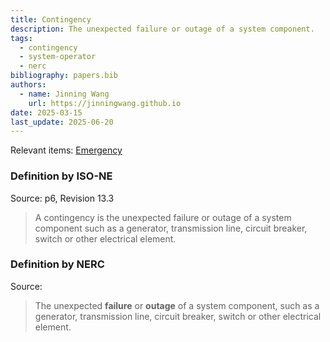 ```yaml
---
title: Contingency
description: The unexpected failure or outage of a system component.
tags:
  - contingency
  - system-operator
  - nerc
bibliography: papers.bib
authors:
  - name: Jinning Wang
    url: https://jinningwang.github.io
date: 2025-03-15
last_update: 2025-06-20
---
```


Relevant items: [Emergency](/wiki/emergency)

### Definition by ISO-NE

Source: <d-cite key="isone2024op19"></d-cite> p6, Revision 13.3

> A contingency is the unexpected failure or outage of a system component such as a generator, transmission line, circuit breaker, switch or other electrical element.

### Definition by NERC

Source: <d-cite key="nerc2024glossary"></d-cite>

> The unexpected **failure** or **outage** of a system component, such as a generator, transmission line, circuit breaker, switch or other electrical element.
